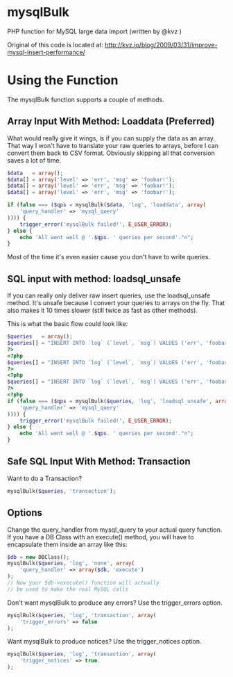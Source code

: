 # mysqlBulk
PHP function for MySQL large data import (written by @kvz )

Original of this code is located at: http://kvz.io/blog/2009/03/31/improve-mysql-insert-performance/

# Using the Function
The mysqlBulk function supports a couple of methods.

## Array Input With Method: Loaddata (Preferred)

What would really give it wings, is if you can supply the data as an array. That way I won't have to translate your raw queries to arrays, before I can convert them back to CSV format. Obviously skipping all that conversion saves a lot of time.
```php
$data   = array();
$data[] = array('level' => 'err', 'msg' => 'foobar!');
$data[] = array('level' => 'err', 'msg' => 'foobar!');
$data[] = array('level' => 'err', 'msg' => 'foobar!');

if (false === ($qps = mysqlBulk($data, 'log', 'loaddata', array(
    'query_handler' => 'mysql_query'
)))) {
    trigger_error('mysqlBulk failed!', E_USER_ERROR);
} else {
    echo 'All went well @ '.$qps. ' queries per second'."n";
}
```
Most of the time it's even easier cause you don't have to write queries.

## SQL input with method: loadsql_unsafe

If you can really only deliver raw insert queries, use the loadsql_unsafe method. It's unsafe because I convert your queries to arrays on the fly. That also makes it 10 times slower (still twice as fast as other methods).

This is what the basic flow could look like:
```php
$queries   = array();
$queries[] = "INSERT INTO `log` (`level`, `msg`) VALUES ('err', 'foobar!')";
?>
<?php
$queries[] = "INSERT INTO `log` (`level`, `msg`) VALUES ('err', 'foobar!')";
?>
<?php
$queries[] = "INSERT INTO `log` (`level`, `msg`) VALUES ('err', 'foobar!')";
?>
<?php
if (false === ($qps = mysqlBulk($queries, 'log', 'loadsql_unsafe', array(
    'query_handler' => 'mysql_query'
)))) {
    trigger_error('mysqlBulk failed!', E_USER_ERROR);
} else {
    echo 'All went well @ '.$qps. ' queries per second'."n";
}
```

## Safe SQL Input With Method: Transaction

Want to do a Transaction?
```php
mysqlBulk($queries, 'transaction');
```

## Options

Change the query_handler from mysql_query to your actual query function. If you have a DB Class with an execute() method, you will have to encapsulate them inside an array like this:
```php
$db = new DBClass();
mysqlBulk($queries, 'log', 'none', array(
    'query_handler' => array($db, 'execute')
);
// Now your $db->execute() function will actually
// be used to make the real MySQL calls
```

Don't want mysqlBulk to produce any errors? Use the trigger_errors option.
```php
mysqlBulk($queries, 'log', 'transaction', array(
    'trigger_errors' => false
);
```

Want mysqlBulk to produce notices? Use the trigger_notices option.
```php
mysqlBulk($queries, 'log', 'transaction', array(
    'trigger_notices' => true.
);
```
